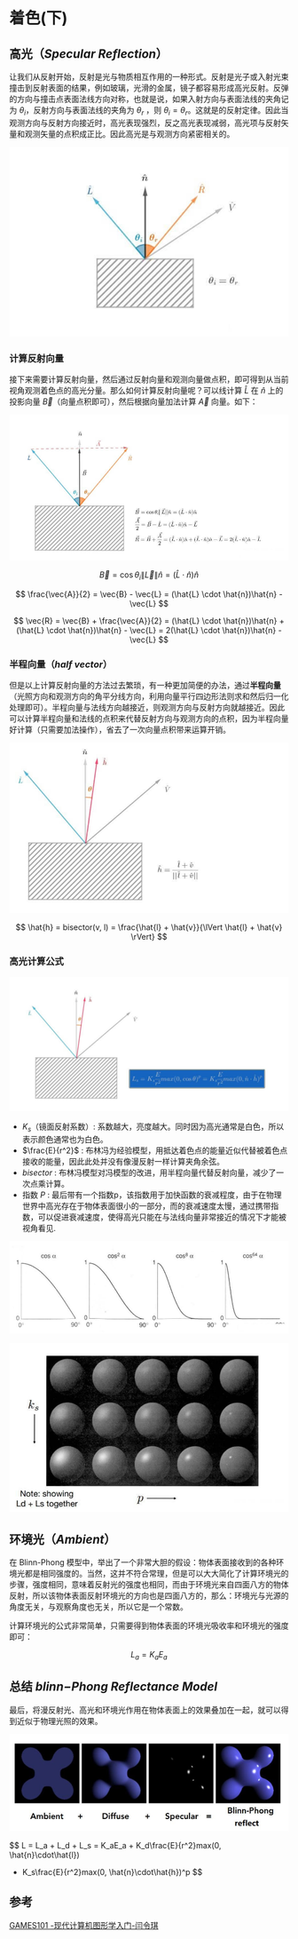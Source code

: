 # 着色(下)

## 高光（*Specular Reflection*）

让我们从反射开始，反射是光与物质相互作用的一种形式。反射是光子或入射光束撞击到反射表面的结果，例如玻璃，光滑的金属，镜子都容易形成高光反射。反弹的方向与撞击点表面法线方向对称，也就是说，如果入射方向与表面法线的夹角记为 $\theta_i$ ​，反射方向与表面法线的夹角为 $\theta_r$ ​，则 $\theta_i = \theta_r$ ​。这就是的反射定律。因此当观测方向与反射方向接近时，高光表现强烈，反之高光表现减弱，高光项与反射矢量和观测矢量的点积成正比。因此高光是与观测方向紧密相关的。

![](../../\images\graphics-mathematics-basic-29-vector-1.jpg)

### 计算反射向量

接下来需要计算反射向量，然后通过反射向量和观测向量做点积，即可得到从当前视角观测着色点的高光分量。那么如何计算反射向量呢？可以线计算 $\hat{L}$ 在 $\hat{n}$ 上的投影向量 $\vec{B}$（向量点积即可），然后根据向量加法计算 $\vec{A}$ 向量。如下：

![](../../\images\graphics-mathematics-basic-29-vector-2.jpg)

$$
\vec{B} = \cos\theta_i \lVert \vec{L} \rVert \hat{n} 
= (\hat{L} \cdot \hat{n})\hat{n}
$$

$$
\frac{\vec{A}}{2} = \vec{B} - \vec{L} = (\hat{L} \cdot \hat{n})\hat{n} - \vec{L}
$$

$$
\vec{R} = \vec{B} + \frac{\vec{A}}{2} 
= (\hat{L} \cdot \hat{n})\hat{n} + (\hat{L} \cdot \hat{n})\hat{n} - \vec{L}
= 2(\hat{L} \cdot \hat{n})\hat{n} - \vec{L}
$$

### 半程向量（*half vector*）

但是以上计算反射向量的方法过去繁琐，有一种更加简便的办法，通过**半程向量**（光照方向和观测方向的角平分线方向，利用向量平行四边形法则求和然后归一化处理即可）。半程向量与法线方向越接近，则观测方向与反射方向就越接近。因此可以计算半程向量和法线的点积来代替反射方向与观测方向的点积，因为半程向量好计算（只需要加法操作），省去了一次向量点积带来运算开销。

![](../../\images\graphics-mathematics-basic-29-vector-3.jpg)

$$
\hat{h} = bisector(v, l) = \frac{\hat{l} + \hat{v}}{\lVert \hat{l} + \hat{v}  \rVert}
$$

### 高光计算公式

![](../../\images\graphics-mathematics-basic-29-vector-4.jpg)

- $K_s$（镜面反射系数）: 系数越大，亮度越大。同时因为高光通常是白色，所以表示颜色通常也为白色。
- $\frac{E}{r^2}$ : 布林冯为经验模型，用抵达着色点的能量近似代替被着色点接收的能量，因此此处并没有像漫反射一样计算夹角余弦。
- $bisector$ : 布林冯模型对冯模型的改进，用半程向量代替反射向量，减少了一次点乘计算。
- 指数 $P$ : 最后带有一个指数p，该指数用于加快函数的衰减程度，由于在物理世界中高光存在于物体表面很小的一部分，而的衰减速度太慢，通过携带指数，可以促进衰减速度，使得高光只能在与法线向量非常接近的情况下才能被视角看见.

![](../../\images\graphics-mathematics-basic-29-vector-5.jpg)

![](../../\images\graphics-mathematics-basic-29-vector-6.jpg)

## 环境光（*Ambient*）

在 Blinn-Phong 模型中，举出了一个非常大胆的假设：物体表面接收到的各种环境光都是相同强度的。当然，这并不符合常理，但是可以大大简化了计算环境光的步骤，强度相同，意味着反射光的强度也相同，而由于环境光来自四面八方的物体反射，所以该物体表面反射环境光的方向也是四面八方的，那么：环境光与光源的角度无关，与观察角度也无关，所以它是一个常数。

计算环境光的公式非常简单，只需要得到物体表面的环境光吸收率和环境光的强度即可：

$$
L_a = K_aE_a
$$

## 总结 *blinn−Phong Reflectance Model*

最后，将漫反射光、高光和环境光作用在物体表面上的效果叠加在一起，就可以得到近似于物理光照的效果。

![](../../\images\graphics-mathematics-basic-29-vector-7.jpg)

$$
L = L_a + L_d + L_s = K_aE_a + K_d\frac{E}{r^2}max(0, \hat{n}\cdot\hat{l})
 + K_s\frac{E}{r^2}max(0, \hat{n}\cdot\hat{h})^p
$$

## 参考

[GAMES101 -现代计算机图形学入门-闫令琪](https://www.bilibili.com/video/BV1X7411F744?p=7&vd_source=b3b87210888ec87be647603921054a36)
